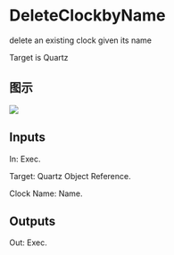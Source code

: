 # DeleteClockbyName

delete an existing clock given its name

Target is Quartz

## 图示

![]($-20221218-20322150.png)

## Inputs

In: Exec.

Target: Quartz Object Reference.

Clock Name: Name.  

## Outputs

Out: Exec.

